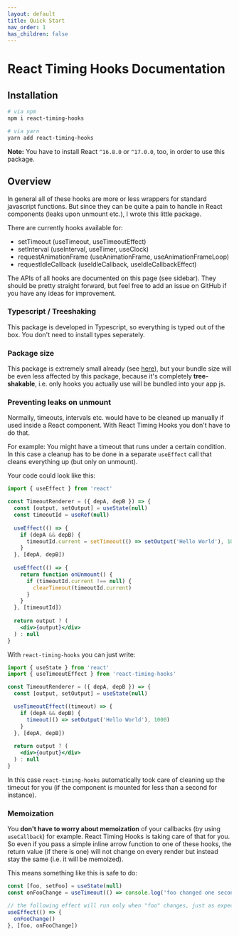 ```yaml
---
layout: default
title: Quick Start
nav_order: 1
has_children: false
---
```



# React Timing Hooks Documentation

## Installation

```bash
# via npm
npm i react-timing-hooks

# via yarn
yarn add react-timing-hooks
```

**Note:** You have to install React `^16.8.0` or `^17.0.0`, too, in order to use this package.
   
## Overview

In general all of these hooks are more or less wrappers for standard javascript functions. But since they can be quite
a pain to handle in React components (leaks upon unmount etc.), I wrote this little package.

There are currently hooks available for:

* setTimeout (useTimeout, useTimeoutEffect)
* setInterval (useInterval, useTimer, useClock)
* requestAnimationFrame (useAnimationFrame, useAnimationFrameLoop)
* requestIdleCallback (useIdleCallback, useIdleCallbackEffect)

The APIs of all hooks are documented on this page (see sidebar). They should be pretty straight forward, but feel free
to add an issue on GitHub if you have any ideas for improvement.

### Typescript / Treeshaking

This package is developed in Typescript, so everything is typed out of the box. You don't need to install types seperately.

### Package size

This package is extremely small already (see [here](https://bundlephobia.com/result?p=react-timing-hooks)), but your bundle
size will be even less affected by this package, because it's completely **tree-shakable**, i.e. only hooks you actually use
will be bundled into your app js.

### Preventing leaks on unmount

Normally, timeouts, intervals etc. would have to be cleaned up manually if used inside a React component. 
With React Timing Hooks you don't have to do that.

For example: You might have a timeout that runs under a certain condition. In this case a cleanup
has to be done in a separate `useEffect` call that cleans everything up (but only on unmount).

Your code could look like this:

```jsx harmony
import { useEffect } from 'react'

const TimeoutRenderer = ({ depA, depB }) => {
  const [output, setOutput] = useState(null)
  const timeoutId = useRef(null)
  
  useEffect(() => {
    if (depA && depB) {
      timeoutId.current = setTimeout(() => setOutput('Hello World'), 1000)
    }
  }, [depA, depB])
  
  useEffect(() => {
    return function onUnmount() {
      if (timeoutId.current !== null) {
        clearTimeout(timeoutId.current)
      }
    }
  }, [timeoutId])
    
  return output ? (
    <div>{output}</div>
  ) : null
}
```

With `react-timing-hooks` you can just write:

```jsx harmony
import { useState } from 'react'
import { useTimeoutEffect } from 'react-timing-hooks'

const TimeoutRenderer = ({ depA, depB }) => {
  const [output, setOutput] = useState(null)

  useTimeoutEffect((timeout) => {
    if (depA && depB) {
      timeout(() => setOutput('Hello World'), 1000)
    }
  }, [depA, depB])
    
  return output ? (
    <div>{output}</div>
  ) : null
}
```

In this case `react-timing-hooks` automatically took care of cleaning up the timeout for you (if the component is mounted for less than a second for instance).

### Memoization

You **don't have to worry about memoization** of your callbacks (by using `useCallback`) for example. React Timing Hooks is taking care of that for you. So even if you pass a simple inline arrow function to one of these hooks, the return value (if there is one) will not change on every render but instead stay the same (i.e. it will be memoized).

This means something like this is safe to do:

```javascript
const [foo, setFoo] = useState(null)
const onFooChange = useTimeout(() => console.log('foo changed one second ago!'), 1000)

// the following effect will run only when "foo" changes, just as expected. "onFooChange" is memoized and safe to use in a dependency array.
useEffect(() => {
  onFooChange()
}, [foo, onFooChange])
```


